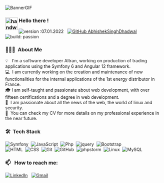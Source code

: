![BannerGIF](https://miro.medium.com/max/1400/1*gReLR6hZjwyBxHmfLN1AVw.gif)


### <img alt="handwavegif" src="https://user-images.githubusercontent.com/39513876/112366216-8cfe7400-8cfe-11eb-8116-7d3dbae20e97.gif" width='40' align="left"/> Hello there !
![version :07.01.2022](https://img.shields.io/badge/version-07.01.2022-informational) &nbsp;
[![GitHub AbhishekSinghDhadwal](https://img.shields.io/github/followers/MehdiAix?label=follow&style=social)](https://github.com/AbhishekSinghDhadwal)&nbsp;
![build: passion](https://img.shields.io/badge/build-passing-success)
### 👨🏻‍💻 &nbsp;About Me

💡 &nbsp; I'm a software developer Altran, working on production of trading applications using the Symfony 6 and Angular 12 framework. \
💻 &nbsp;I am currently working on the creation and maintenance of new functionalities for the internal applications of the 1st energy distributor in France. \
🎓&nbsp;I am self-taught and passionate about web development, with over fifteen certifications and a degree in web development.\
🌱 &nbsp;I am passionate about all the news of the web, the world of linux and security.\
📄 &nbsp;You can check my CV for more details on my professional experience in the near future.


### 🛠 &nbsp;Tech Stack

![Symfony](https://img.shields.io/badge/-symfony-05122A?style=flat&logo=symfony)&nbsp;
![JavaScript](https://img.shields.io/badge/-JavaScript-05122A?style=flat&logo=javascript)&nbsp;
![Php](https://img.shields.io/badge/-php-05122A?style=flat&logo=php&logoColor=777bb4)&nbsp;
![jquery](https://img.shields.io/badge/-jquery-05122A?style=flat&logo=jquery&logoColor=0769ad)&nbsp;
![Bootstrap](https://img.shields.io/badge/-Bootstrap-05122A?style=flat&logo=bootstrap&logoColor=7952b3)\
![HTML](https://img.shields.io/badge/-HTML-05122A?style=flat&logo=HTML5)&nbsp;
![CSS](https://img.shields.io/badge/-CSS-05122A?style=flat&logo=CSS3&logoColor=1572B6)&nbsp;
![Git](https://img.shields.io/badge/-Git-05122A?style=flat&logo=git)&nbsp;
![GitHub](https://img.shields.io/badge/-GitHub-05122A?style=flat&logo=github)&nbsp;
![phpstorm](https://img.shields.io/badge/-phpstorm-05122A?style=flat&logo=phpstorm&logoColor=000000)&nbsp;
![Linux](https://img.shields.io/badge/-Linux-05122A?&style=flat&logo=Linux&logoColor=fcc624)&nbsp;
![MySQL](https://img.shields.io/badge/-MySQL-05122A?&style=flat&logo=MySQL&logoColor=4479a1)&nbsp;

### 📫 &nbsp; How to reach me:


<a href="https://www.linkedin.com/in/mehdi-bougattaya/"><img alt="LinkedIn" src="https://img.shields.io/badge/linkedin%20-%230077B5.svg?&style=flat&logo=linkedin&logoColor=white"/></a> &nbsp;
<a href="mailto:mehdibougattaya.prive@gmail.com"><img alt="Gmail" src="https://img.shields.io/badge/Gmail-D14836?style=flat&logo=gmail&logoColor=white" /></a> &nbsp;

<!--
**AbhishekSinghDhadwal/AbhishekSinghDhadwal** is a ✨ _special_ ✨ repository because its `README.md` (this file) appears on your GitHub profile.

Here are some ideas to get you started:

- 🔭 I’m currently working on ...
- 🌱 I’m currently learning ...
- 👯 I’m looking to collaborate on ...
- 🤔 I’m looking for help with ...
- 💬 Ask me about ...
- 📫 How to reach me: ...
- 😄 Pronouns: ...
- ⚡ Fun fact: ...
-->







